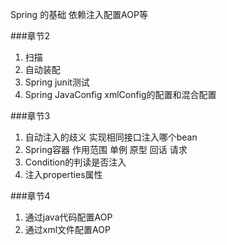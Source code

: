 Spring 的基础 依赖注入配置AOP等


###章节2 
1. 扫描
2. 自动装配
3. Spring junit测试
4. Spring JavaConfig xmlConfig的配置和混合配置

###章节3
1. 自动注入的歧义 实现相同接口注入哪个bean
2. Spring容器 作用范围 单例 原型 回话 请求
3. Condition的判读是否注入
4. 注入properties属性

###章节4
1. 通过java代码配置AOP
2. 通过xml文件配置AOP